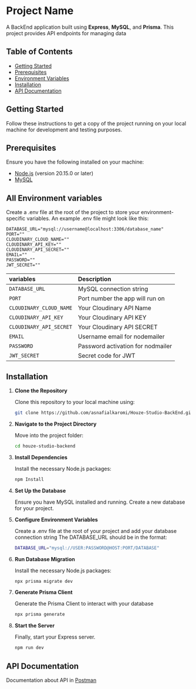 # Project Name

A BackEnd application built using **Express**, **MySQL**, and **Prisma**. This project provides API endpoints for managing data

## Table of Contents

- [Getting Started](#getting-started)
- [Prerequisites](#Prerequisites)
- [Environment Variables](#environment-variables)
- [Installation](#installation)
- [API Documentation](#api-documentation)

## Getting Started

Follow these instructions to get a copy of the project running on your local machine for development and testing purposes.

## Prerequisites

Ensure you have the following installed on your machine:

- [Node.js](https://nodejs.org/) (version 20.15.0 or later)
- [MySQL](https://www.mysql.com/)

## All Environment variables

Create a .env file at the root of the project to store your environment-specific variables. An example .env file might look like this:

```
DATABASE_URL="mysql://username@localhost:3306/database_name"
PORT=""
CLOUDINARY_CLOUD_NAME=""
CLOUDINARY_API_KEY=""
CLOUDINARY_API_SECRET=""
EMAIL=""
PASSWORD=""
JWT_SECRET=""
```

| variables               | Description                       |
| :---------------------- | :-------------------------------- |
| `DATABASE_URL`          | MySQL connection string           |
| `PORT`                  | Port number the app will run on   |
| `CLOUDINARY_CLOUD_NAME` | Your Cloudinary API Name          |
| `CLOUDINARY_API_KEY`    | Your Cloudinary API KEY           |
| `CLOUDINARY_API_SECRET` | Your Cloudinary API SECRET        |
| `EMAIL`                 | Username email for nodemailer     |
| `PASSWORD`              | Password activation for nodmailer |
| `JWT_SECRET`            | Secret code for JWT               |

## Installation

1. **Clone the Repository**

   Clone this repository to your local machine using:

   ```bash
   git clone https://github.com/asnafialkaromi/Houze-Studio-BackEnd.git
   ```

2. **Navigate to the Project Directory**

   Move into the project folder:

   ```bash
   cd houze-studio-backend
   ```

3. **Install Dependencies**

   Install the necessary Node.js packages:

   ```bash
   npm Install
   ```

4. **Set Up the Database**

   Ensure you have MySQL installed and running. Create a new database for your project.

5. **Configure Environment Variables**

   Create a .env file at the root of your project and add your database connection string The DATABASE_URL should be in the format:

   ```bash
   DATABASE_URL="mysql://USER:PASSWORD@HOST:PORT/DATABASE"
   ```

6. **Run Database Migration**

   Install the necessary Node.js packages:

   ```bash
   npx prisma migrate dev
   ```

7. **Generate Prisma Client**

   Generate the Prisma Client to interact with your database

   ```bash
   npx prisma generate
   ```

8. **Start the Server**

   Finally, start your Express server.

   ```bash
   npm run dev
   ```

## API Documentation

Documentation about API in
[Postman](https://www.postman.com/technical-architect-11262708/workspace/public/collection/31539387-4b3068f5-52d7-4222-a939-f1b6cc6f3651?action=share&creator=31539387)
